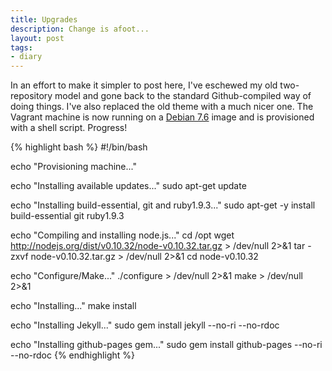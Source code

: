 ```yaml
---
title: Upgrades
description: Change is afoot...
layout: post
tags: 
- diary
---
```


In an effort to make it simpler to post here, I've eschewed my old two-repository model and gone back to the standard Github-compiled way of doing things. I've also replaced the old theme with a much nicer one. The Vagrant machine is now running on a [Debian 7.6](https://atlas.hashicorp.com/chef/boxes/debian-7.6) image and is provisioned with a shell script. Progress!

{% highlight bash %}
#!/bin/bash

echo "Provisioning machine..."

echo "Installing available updates..."
sudo apt-get update

echo "Installing build-essential, git and ruby1.9.3..."
sudo apt-get -y install build-essential git ruby1.9.3

echo "Compiling and installing node.js..."
cd /opt
wget http://nodejs.org/dist/v0.10.32/node-v0.10.32.tar.gz > /dev/null 2>&1
tar -zxvf node-v0.10.32.tar.gz > /dev/null 2>&1
cd node-v0.10.32

echo "Configure/Make..."
./configure > /dev/null 2>&1
make > /dev/null 2>&1

echo "Installing..."
make install

echo "Installing Jekyll..."
sudo gem install jekyll --no-ri --no-rdoc

echo "Installing github-pages gem..."
sudo gem install github-pages --no-ri --no-rdoc 
{% endhighlight %}
